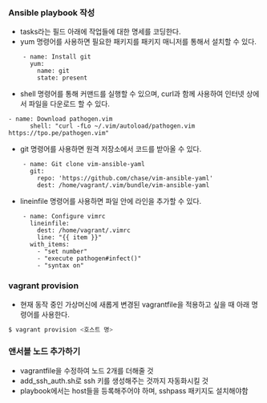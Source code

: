 ### Ansible playbook 작성
- tasks라는 필드 아래에 작업들에 대한 명세를 코딩한다.
- yum 명령어를 사용하면 필요한 패키지를 패키지 매니저를 통해서 설치할 수 있다.
```
    - name: Install git
      yum:
        name: git
        state: present
```
- shell 명령어를 통해 커맨드를 실행할 수 있으며, curl과 함께 사용하여 인터넷 상에서 파일을 다운로드 할 수 있다.
```
- name: Download pathogen.vim
      shell: "curl -fLo ~/.vim/autoload/pathogen.vim https://tpo.pe/pathogen.vim"
```
- git 명령어를 사용하면 원격 저장소에서 코드를 받아올 수 있다.
```
    - name: Git clone vim-ansible-yaml
      git:
        repo: 'https://github.com/chase/vim-ansible-yaml'
        dest: /home/vagrant/.vim/bundle/vim-ansible-yaml
```
- lineinfile 명령어를 사용하면 파일 안에 라인을 추가할 수 있다.
```
    - name: Configure vimrc
      lineinfile:
        dest: /home/vagrant/.vimrc
        line: "{{ item }}"
      with_items:
        - "set number"
        - "execute pathogen#infect()"
        - "syntax on"
```

### vagrant provision
- 현재 동작 중인 가상머신에 새롭게 변경된 vagrantfile을 적용하고 싶을 때 아래 명령어를 사용한다.
```bash
$ vagrant provision <호스트 명> 
```

### 앤서블 노드 추가하기
- vagrantfile을 수정하여 노드 2개를 더해줄 것
- add_ssh_auth.sh로 ssh 키를 생성해주는 것까지 자동화시킬 것
- playbook에서는 host들을 등록해주어야 하며, sshpass 패키지도 설치해야함

